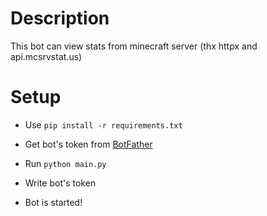 # Description
This bot can view stats from minecraft server (thx httpx and api.mcsrvstat.us)

# Setup
- Use `pip install -r requirements.txt`

- Get bot's token from [BotFather](https://BotFather.t.me)

- Run `python main.py`

- Write bot's token

- Bot is started!
